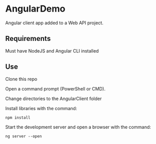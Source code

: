 
# AngularDemo

Angular client app added to a Web API project.

## Requirements

Must have NodeJS and Angular CLI installed

## Use

Clone this repo

Open a command prompt (PowerShell or CMD).

Change directories to the AngularClient folder

Install libraries with the command:

    npm install

Start the development server and open a browser with the command:

    ng server --open
